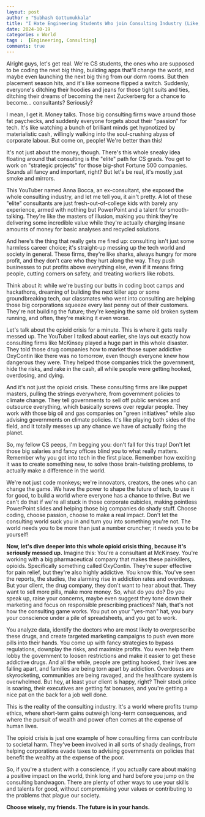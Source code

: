 ```yaml
---
layout: post
author : "Subhash Gottumukkala"
title: "I Hate Engineering Students Who join Consulting Industry (Like, Seriously, What Are You Thinking?!)"
date: 2024-10-19
categories : World
tags :  [Engineering, Consulting]
comments: true
---
```

Alright guys, let's get real. We're CS students, the ones who are supposed to be coding the next big thing, building apps that'll change the world, and maybe even launching the next big thing from our dorm rooms. But then placement season hits, and it's like someone flipped a switch. Suddenly, everyone's ditching their hoodies and jeans for those tight suits and ties, ditching their dreams of becoming the next Zuckerberg for a chance to become... consultants? Seriously?

I mean, I get it. Money talks. Those big consulting firms wave around those fat paychecks, and suddenly everyone forgets about their "passion" for tech. It's like watching a bunch of brilliant minds get hypnotized by materialistic cash, willingly walking into the soul-crushing abyss of corporate labour. But come on, people! We're better than this!

It's not just about the money, though. There's this whole sneaky idea floating around that consulting is the "elite" path for CS grads. You get to work on "strategic projects" for those big-shot Fortune 500 companies. Sounds all fancy and important, right? But let's be real, it's mostly just smoke and mirrors.

This YouTuber named Anna Bocca, an ex-consultant, she exposed the whole consulting industry, and let me tell you, it ain't pretty. A lot of these "elite" consultants are just fresh-out-of-college kids with barely any experience, armed with nothing but PowerPoint and a talent for smooth-talking. They're like the masters of illusion, making you think they're delivering some incredible value while they're actually charging insane amounts of money for basic analyses and recycled solutions.

And here's the thing that really gets me fired up: consulting isn't just some harmless career choice; it's straight-up messing up the tech world and society in general. These firms, they're like sharks, always hungry for more profit, and they don't care who they hurt along the way. They push businesses to put profits above everything else, even if it means firing people, cutting corners on safety, and treating workers like robots.

Think about it: while we're busting our butts in coding boot camps and hackathons, dreaming of building the next killer app or some groundbreaking tech, our classmates who went into consulting are helping those big corporations squeeze every last penny out of their customers. They're not building the future; they're keeping the same old broken system running, and often, they're making it even worse.

Let's talk about the opioid crisis for a minute. This is where it gets really messed up. The YouTuber I talked about earlier, she lays out exactly how consulting firms like McKinsey played a huge part in this whole disaster. They told those drug companies how to market those super addictive OxyContin like there was no tomorrow, even though everyone knew how dangerous they were. They helped those companies trick the government, hide the risks, and rake in the cash, all while people were getting hooked, overdosing, and dying.

And it's not just the opioid crisis. These consulting firms are like puppet masters, pulling the strings everywhere, from government policies to climate change. They tell governments to sell off public services and outsource everything, which basically screws over regular people. They work with those big oil and gas companies on "green initiatives" while also advising governments on climate policies. It's like playing both sides of the field, and it totally messes up any chance we have of actually fixing the planet.

So, my fellow CS peeps, I'm begging you: don't fall for this trap! Don't let those big salaries and fancy offices blind you to what really matters. Remember why you got into tech in the first place. Remember how exciting it was to create something new, to solve those brain-twisting problems, to actually make a difference in the world.

We're not just code monkeys; we're innovators, creators, the ones who can change the game. We have the power to shape the future of tech, to use it for good, to build a world where everyone has a chance to thrive. But we can't do that if we're all stuck in those corporate cubicles, making pointless PowerPoint slides and helping those big companies do shady stuff. Choose coding, choose passion, choose to make a real impact. Don't let the consulting world suck you in and turn you into something you're not. The world needs you to be more than just a number cruncher; it needs you to be yourself!

**Now, let's dive deeper into this whole opioid crisis thing, because it's seriously messed up.**
Imagine this: You're a consultant at McKinsey. You're working with a big pharmaceutical company that makes these painkillers, opioids. Specifically something called OxyContin. They're super effective for pain relief, but they're also highly addictive. You know this. You've seen the reports, the studies, the alarming rise in addiction rates and overdoses. But your client, the drug company, they don't want to hear about that. They want to sell more pills, make more money.
So, what do you do? Do you speak up, raise your concerns, maybe even suggest they tone down their marketing and focus on responsible prescribing practices? Nah, that's not how the consulting game works. You put on your "yes-man" hat, you bury your conscience under a pile of spreadsheets, and you get to work.

You analyze data, identify the doctors who are most likely to overprescribe these drugs, and create targeted marketing campaigns to push even more pills into their hands. You come up with fancy strategies to bypass regulations, downplay the risks, and maximize profits. You even help them lobby the government to loosen restrictions and make it easier to get these addictive drugs. And all the while, people are getting hooked, their lives are falling apart, and families are being torn apart by addiction. Overdoses are skyrocketing, communities are being ravaged, and the healthcare system is overwhelmed. But hey, at least your client is happy, right? Their stock price is soaring, their executives are getting fat bonuses, and you're getting a nice pat on the back for a job well done.

This is the reality of the consulting industry. It's a world where profits trump ethics, where short-term gains outweigh long-term consequences, and where the pursuit of wealth and power often comes at the expense of human lives.

The opioid crisis is just one example of how consulting firms can contribute to societal harm. They've been involved in all sorts of shady dealings, from helping corporations evade taxes to advising governments on policies that benefit the wealthy at the expense of the poor.

So, if you're a student with a conscience, if you actually care about making a positive impact on the world, think long and hard before you jump on the consulting bandwagon. There are plenty of other ways to use your skills and talents for good, without compromising your values or contributing to the problems that plague our society.

**Choose wisely, my friends. The future is in your hands.**
